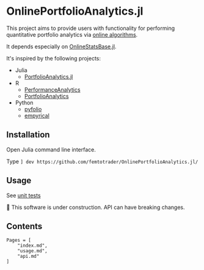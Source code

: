 # OnlinePortfolioAnalytics.jl

This project aims to provide users with functionality for performing quantitative portfolio analytics via [online algorithms](https://en.wikipedia.org/wiki/Online_algorithm).

It depends especially on [OnlineStatsBase.jl](https://joshday.github.io/OnlineStats.jl/).

It's inspired by the following projects:

- Julia
  - [PortfolioAnalytics.jl](https://github.com/doganmehmet/PortfolioAnalytics.jl)
- R
  - [PerformanceAnalytics](https://cran.r-project.org/web/packages/PerformanceAnalytics/)
  - [PortfolioAnalytics](https://cran.r-project.org/web/packages/PortfolioAnalytics/)
- Python
  - [pyfolio](https://github.com/quantopian/pyfolio)
  - [empyrical](https://quantopian.github.io/empyrical)

## Installation

Open Julia command line interface. 

Type `] dev https://github.com/femtotrader/OnlinePortfolioAnalytics.jl/`

## Usage

See [unit tests](https://github.com/femtotrader/OnlinePortfolioAnalytics.jl/tree/main/test)


🚧 This software is under construction. API can have breaking changes.

## Contents

```@contents
Pages = [
    "index.md",
    "usage.md",
    "api.md"
]
```
